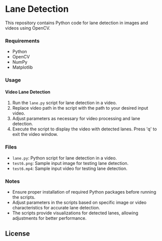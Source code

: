 # Lane Detection

This repository contains Python code for lane detection in images and videos using OpenCV.

### Requirements

- Python 
- OpenCV
- NumPy
- Matplotlib

### Usage
#### Video Lane Detection

1. Run the `lane.py` script for lane detection in a video.
2. Replace video path in the script with the path to your desired input video.
3. Adjust parameters as necessary for video processing and lane detection.
4. Execute the script to display the video with detected lanes. Press 'q' to exit the video window.

### Files

- `lane.py`: Python script for lane detection in a video.
- `test6.png`: Sample input image for testing lane detection.
- `test6.mp4`: Sample input video for testing lane detection.

### Notes

- Ensure proper installation of required Python packages before running the scripts.
- Adjust parameters in the scripts based on specific image or video characteristics for accurate lane detection.
- The scripts provide visualizations for detected lanes, allowing adjustments for better performance.

## License

